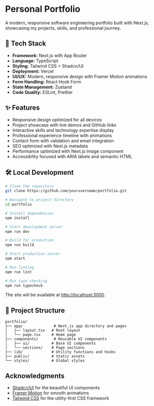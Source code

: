# Personal Portfolio

A modern, responsive software engineering portfolio built with Next.js, showcasing my projects, skills, and professional journey.

## 🚀 Tech Stack

- **Framework:** Next.js with App Router
- **Language:** TypeScript
- **Styling:** Tailwind CSS + Shadcn/UI
- **Deployment:** Vercel
- **UI/UX:** Modern, responsive design with Framer Motion animations
- **Form Handling:** React Hook Form
- **State Management:** Zustand
- **Code Quality:** ESLint, Prettier

## ✨ Features

- Responsive design optimized for all devices
- Project showcase with live demos and GitHub links
- Interactive skills and technology expertise display
- Professional experience timeline with animations
- Contact form with validation and email integration
- SEO optimized with Next.js metadata
- Performance optimized with Next.js Image component
- Accessibility focused with ARIA labels and semantic HTML

## 🛠️ Local Development

```bash
# Clone the repository
git clone https://github.com/yourusername/portfolio.git

# Navigate to project directory
cd portfolio

# Install dependencies
npm install

# Start development server
npm run dev

# Build for production
npm run build

# Start production server
npm start

# Run linting
npm run lint

# Run type checking
npm run typecheck
```

The site will be available at [http://localhost:3000](http://localhost:3000).

## 📁 Project Structure

```
portfolio/
├── app/              # Next.js app directory and pages
│   ├── layout.tsx   # Root layout
│   └── page.tsx     # Home page
├── components/       # Reusable UI components
│   ├── ui/          # Base UI components
│   └── sections/    # Page sections
├── lib/             # Utility functions and hooks
├── public/          # Static assets
└── styles/          # Global styles
```

## Acknowledgments

- [Shadcn/UI](https://ui.shadcn.com/) for the beautiful UI components
- [Framer Motion](https://www.framer.com/motion/) for smooth animations
- [Tailwind CSS](https://tailwindcss.com/) for the utility-first CSS framework

